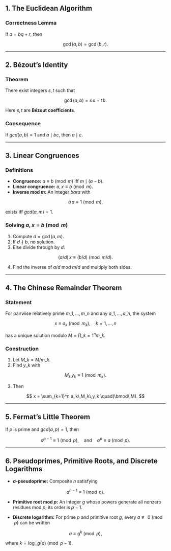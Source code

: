 ## 1. The Euclidean Algorithm

### Correctness Lemma

If $a = bq + r$, then

$$
\gcd(a,b) = \gcd(b,r).
$$

---

## 2. Bézout’s Identity

### Theorem

There exist integers $s,t$ such that

$$
\gcd(a,b) = s\,a + t\,b.
$$

Here $s,t$ are **Bézout coefficients**.

### Consequence

If $gcd(a,b)=1$ and $a\mid bc$, then $a\mid c$.

---

## 3. Linear Congruences

### Definitions

* **Congruence:**
  $a\equiv b \pmod m$ iff $m\mid(a-b)$.
* **Linear congruence:**
  $a,x \equiv b \pmod m$.
* **Inverse mod $m$:**
  An integer $bar a$ with

$$
\bar a\,a\equiv1\pmod m,
$$

  exists iff $gcd(a,m)=1$.

### Solving $a,x\equiv b\pmod m$

1. Compute $d=\gcd(a,m)$.
2. If $d\nmid b$, no solution.
3. Else divide through by $d$:

$$
(a/d)\,x \equiv (b/d)\pmod{m/d}.
$$

4. Find the inverse of $a/d$ mod $m/d$ and multiply both sides.

---

## 4. The Chinese Remainder Theorem

### Statement

For pairwise relatively prime $m\_1,\dots,m\_n$ and any $a\_1,\dots,a\_n$, the system

$$
x\equiv a_k \pmod{m_k},\quad k=1,\dots,n
$$

has a unique solution modulo $M=\prod\_{k=1}^n m\_k$.

### Construction

1. Let $M\_k = M/m\_k$.
2. Find $y\_k$ with

$$
M_k\,y_k \equiv 1 \pmod{m_k}.
$$

3. Then

$$
x = \sum_{k=1}^n a_k\,M_k\,y_k
\quad(\bmod\,M).
$$

---

## 5. Fermat’s Little Theorem

If $p$ is prime and $gcd(a,p)=1$, then

$$
a^{p-1} \equiv 1 \pmod p,
\quad\text{and}\quad
a^p \equiv a \pmod p.
$$

---

## 6. Pseudoprimes, Primitive Roots, and Discrete Logarithms

* **$a$-pseudoprime:** Composite $n$ satisfying

$$
a^{n-1}\equiv1\pmod n.
$$

* **Primitive root mod $p$:** An integer $g$ whose powers generate all nonzero residues mod $p$; its order is $p-1$.

* **Discrete logarithm:** For prime $p$ and primitive root $g$, every $a\not\equiv0\pmod p$ can be written

$$
a\equiv g^k\pmod p,
$$

  where $k=\log\_g(a)\pmod{p-1}$.

